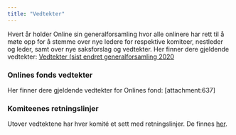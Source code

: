```yaml
---
title: "Vedtekter"
---
```


Hvert år holder Online sin generalforsamling hvor alle onlinere har rett til å møte opp for å stemme over nye ledere for respektive komiteer, nestleder og leder, samt over nye saksforslag og vedtekter. Her finner dere gjeldende vedtekter: [Vedtekter (sist endret generalforsamling 2020](https://github.com/dotkom/Onlines_Vedtekter/blob/master/vedtekter.pdf)  

### Onlines fonds vedtekter
Her finner dere gjeldende vedtekter for Onlines fond: [attachment:637]	

### Komiteenes retningslinjer
Utover vedtektene har hver komité et sett med retningslinjer. De finnes [her](https://online.ntnu.no/wiki/online/info/innsikt-og-interface/retningslinjer/).